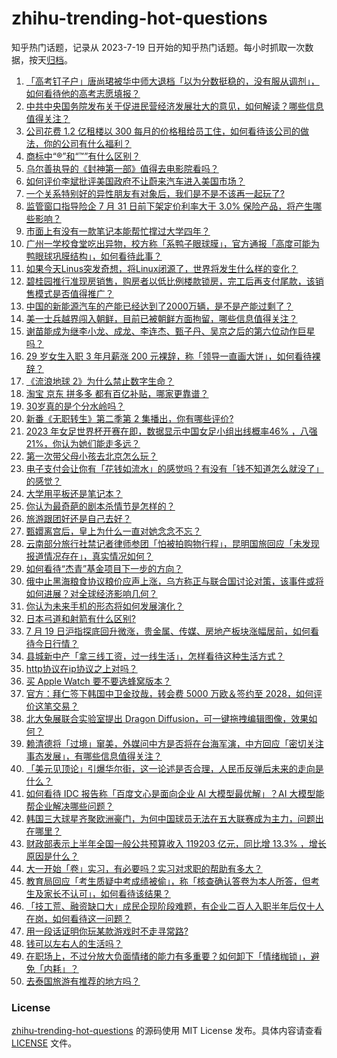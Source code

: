 # zhihu-trending-hot-questions
知乎热门话题，记录从 2023-7-19
日开始的知乎热门话题。每小时抓取一次数据，按天[归档](./data)。
<!-- BEGIN -->
<!-- 最后更新时间 2023-07-19 22:13:50.186446 -->
1. [「高考钉子户」唐尚珺被华中师大退档「以为分数挺稳的，没有服从调剂」，如何看待他的高考志愿填报？](https://zhihu.com/questions/612864390)
1. [中共中央国务院发布关于促进民营经济发展壮大的意见，如何解读？哪些信息值得关注？](https://zhihu.com/questions/612942835)
1. [公司花费 1.2 亿租楼以 300 每月的价格租给员工住，如何看待该公司的做法，你的公司有什么福利？](https://zhihu.com/questions/612856157)
1. [商标中“®”和“™”有什么区别？](https://zhihu.com/questions/606779221)
1. [乌尔善执导的《封神第一部》值得去电影院看吗？](https://zhihu.com/questions/609625781)
1. [如何评价李斌批评美国政府不让蔚来汽车进入美国市场？](https://zhihu.com/questions/612473467)
1. [一个关系特别好的异性朋友有对象后，我们是不是不该再一起玩了?](https://zhihu.com/questions/607307089)
1. [监管窗口指导险企 7 月 31 日前下架定价利率大于 3.0% 保险产品，将产生哪些影响？](https://zhihu.com/questions/612889185)
1. [市面上有没有一款笔记本能帮忙撑过大学四年？](https://zhihu.com/questions/612879155)
1. [广州一学校食堂吃出异物，校方称「系鸭子眼球膜」，官方通报「高度可能为鸭眼球巩膜结构」，如何看待此事？](https://zhihu.com/questions/612664541)
1. [如果今天Linus突发奇想，将Linux闭源了，世界将发生什么样的变化？](https://zhihu.com/questions/612346248)
1. [碧桂园推行准现房销售，购房者以低比例楼款锁房，完工后再支付尾款，该销售模式是否值得推广？](https://zhihu.com/questions/612670772)
1. [中国的新能源汽车的产能已经达到了2000万辆，是不是产能过剩了？](https://zhihu.com/questions/610759763)
1. [美一士兵越界闯入朝鲜，目前已被朝鲜方面拘留，哪些信息值得关注？](https://zhihu.com/questions/612783631)
1. [谢苗能成为继李小龙、成龙、李连杰、甄子丹、吴京之后的第六位动作巨星吗？](https://zhihu.com/questions/611631360)
1. [29 岁女生入职 3 年月薪涨 200 元裸辞，称「领导一直画大饼」，如何看待裸辞？](https://zhihu.com/questions/612673948)
1. [《流浪地球 2》为什么禁止数字生命？](https://zhihu.com/questions/572471527)
1. [淘宝 京东 拼多多 都有百亿补贴，哪家更靠谱？](https://zhihu.com/questions/612511784)
1. [30岁真的是个分水岭吗？](https://zhihu.com/questions/327892616)
1. [新番《无职转生》第二季第 2 集播出，你有哪些评价?](https://zhihu.com/questions/612441860)
1. [2023 年女足世界杯开赛在即，数据显示中国女足小组出线概率46% ，八强21%，你认为她们能走多远？](https://zhihu.com/questions/612713499)
1. [第一次带父母小孩去北京怎么玩？](https://zhihu.com/questions/610470579)
1. [电子支付会让你有「花钱如流水」的感觉吗？有没有「钱不知道怎么就没了」的感觉？](https://zhihu.com/questions/612271567)
1. [大学用平板还是笔记本？](https://zhihu.com/questions/612862572)
1. [你认为最奇葩的剧本杀情节是怎样的？](https://zhihu.com/questions/512143821)
1. [旅游跟团好还是自己去好？](https://zhihu.com/questions/610828131)
1. [甄嬛离宫后，皇上为什么一直对她念念不忘？](https://zhihu.com/questions/607796558)
1. [云南部分旅行社禁记者律师参团「怕被拍购物行程」，昆明国旅回应「未发现报道情况存在」，真实情况如何？](https://zhihu.com/questions/612659979)
1. [如何看待“杰青”基金项目下一步的方向？](https://zhihu.com/questions/612528161)
1. [俄中止黑海粮食协议粮价应声上涨，乌方称正与联合国讨论对策，该事件或将如何进展？对全球经济影响几何？](https://zhihu.com/questions/612700945)
1. [你认为未来手机的形态将如何发展演化？](https://zhihu.com/questions/608099182)
1. [日本弓道和射箭有什么区别?](https://zhihu.com/questions/60103099)
1. [7 月 19 日沪指探底回升微涨，贵金属、传媒、房地产板块涨幅居前，如何看待今日行情？](https://zhihu.com/questions/612848524)
1. [县城新中产「拿三线工资，过一线生活」，怎样看待这种生活方式？](https://zhihu.com/questions/612059036)
1. [http协议在ip协议之上对吗？](https://zhihu.com/questions/609936298)
1. [买 Apple Watch 要不要选蜂窝版本？](https://zhihu.com/questions/612259395)
1. [官方：拜仁签下韩国中卫金玟哉，转会费 5000 万欧＆签约至 2028，如何评价这笔交易？](https://zhihu.com/questions/612852918)
1. [北大兔展联合实验室提出 Dragon Diffusion，可一键拖拽编辑图像，效果如何？](https://zhihu.com/questions/612852389)
1. [赖清德将「过境」窜美，外媒问中方是否将在台海军演，中方回应「密切关注事态发展」，有哪些信息值得关注？](https://zhihu.com/questions/612895587)
1. [「美元见顶论」引爆华尔街，这一论述是否合理，人民币反弹后未来的走向是什么？](https://zhihu.com/questions/612859585)
1. [如何看待 IDC 报告称「百度文心是面向企业 AI 大模型最优解」？AI 大模型能帮企业解决哪些问题？](https://zhihu.com/questions/612717801)
1. [韩国三大球星齐聚欧洲豪门，为何中国球员无法在五大联赛成为主力，问题出在哪里？](https://zhihu.com/questions/612854726)
1. [财政部表示上半年全国一般公共预算收入 119203 亿元，同比增 13.3% ，增长原因是什么？](https://zhihu.com/questions/612847423)
1. [大一开始「卷」实习，有必要吗？实习对求职的帮助有多大？](https://zhihu.com/questions/611893386)
1. [教育局回应「考生质疑中考成绩被偷」，称「核查确认答卷为本人所答，但考生及家长不认可」，如何看待该结果？](https://zhihu.com/questions/612844896)
1. [「技工荒、融资缺口大」成民企现阶段难题，有企业二百人入职半年后仅十人在岗，如何看待这一问题？](https://zhihu.com/questions/612669755)
1. [用一段话证明你玩某款游戏时不走寻常路?](https://zhihu.com/questions/608538992)
1. [钱可以左右人的生活吗？](https://zhihu.com/questions/610031701)
1. [在职场上，不过分放大负面情绪的能力有多重要？如何卸下「情绪枷锁」，避免「内耗」？](https://zhihu.com/questions/611885314)
1. [去泰国旅游有推荐的地方吗？](https://zhihu.com/questions/609303313)
<!-- END -->
### License
[zhihu-trending-hot-questions](https://github.com/yaogengzhu/zhihu-trending-hot-questions)
的源码使用 MIT License 发布。具体内容请查看 [LICENSE](./LICENSE) 文件。
